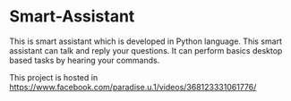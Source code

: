 # Smart-Assistant

This is smart assistant which is developed in Python language. This smart assistant can talk and reply your questions. It can perform basics desktop based tasks by hearing your commands.

This project is hosted in https://www.facebook.com/paradise.u.1/videos/368123331061776/
